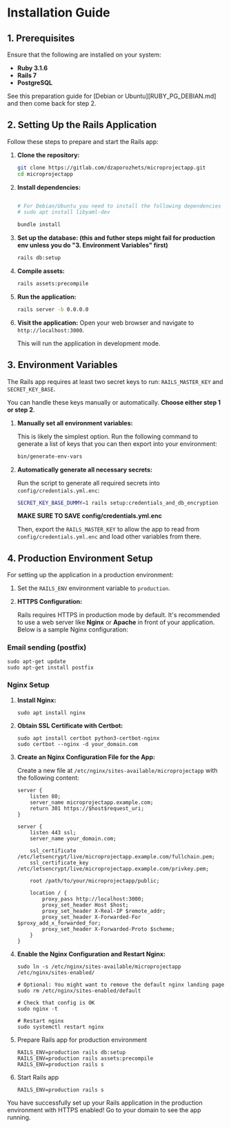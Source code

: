 # Installation Guide

## 1. Prerequisites

Ensure that the following are installed on your system:

- **Ruby 3.1.6**
- **Rails 7**
- **PostgreSQL**

See this preparation guide for [Debian or Ubuntu][RUBY_PG_DEBIAN.md] and then come back for step 2.

## 2. Setting Up the Rails Application

Follow these steps to prepare and start the Rails app:

1. **Clone the repository:**
    ```sh
    git clone https://gitlab.com/dzaporozhets/microprojectapp.git
    cd microprojectapp
    ```

2. **Install dependencies:**
    ```sh

    # For Debian/Ubuntu you need to install the following dependencies before bundle install:
    # sudo apt install libyaml-dev
 
    bundle install
    ```

3. **Set up the database: (this and futher steps might fail for production env unless you do "3. Environment Variables" first)**
    ```sh
    rails db:setup
    ```

4. **Compile assets:**
    ```sh
    rails assets:precompile
    ```

5. **Run the application:**
    ```sh
    rails server -b 0.0.0.0
    ```

6. **Visit the application:**
    Open your web browser and navigate to `http://localhost:3000`.

   This will run the application in development mode.

## 3. Environment Variables

The Rails app requires at least two secret keys to run: `RAILS_MASTER_KEY` and `SECRET_KEY_BASE`.

You can handle these keys manually or automatically. **Choose either step 1 or step 2**. 

1. **Manually set all environment variables:**

    This is likely the simplest option. Run the following command to generate a list of keys that you can then export into your environment:
    ```sh
    bin/generate-env-vars
    ```

2. **Automatically generate all necessary secrets:**

    Run the script to generate all required secrets into `config/credentials.yml.enc`:
    ```sh
    SECRET_KEY_BASE_DUMMY=1 rails setup:credentials_and_db_encryption
    ```
   
    **MAKE SURE TO SAVE config/credentials.yml.enc**

    Then, export the `RAILS_MASTER_KEY` to allow the app to read from `config/credentials.yml.enc` and load other variables from there.

## 4. Production Environment Setup

For setting up the application in a production environment:

1. Set the `RAILS_ENV` environment variable to `production`.

2. **HTTPS Configuration:**

   Rails requires HTTPS in production mode by default. It's recommended to use a web server like **Nginx** or **Apache** in front of your application. Below is a sample Nginx configuration:


### Email sending (postfix)

```
sudo apt-get update
sudo apt-get install postfix
```

### Nginx Setup

1. **Install Nginx:**

    ```
    sudo apt install nginx
    ```

2. **Obtain SSL Certificate with Certbot:**

    ```
    sudo apt install certbot python3-certbot-nginx
    sudo certbot --nginx -d your_domain.com
    ```

3. **Create an Nginx Configuration File for the App:**

   Create a new file at `/etc/nginx/sites-available/microprojectapp` with the following content:

    ```
    server {
        listen 80;
        server_name microprojectapp.example.com;
        return 301 https://$host$request_uri;
    }

    server {
        listen 443 ssl;
        server_name your_domain.com;

        ssl_certificate /etc/letsencrypt/live/microprojectapp.example.com/fullchain.pem;
        ssl_certificate_key /etc/letsencrypt/live/microprojectapp.example.com/privkey.pem;

        root /path/to/your/microprojectapp/public;

        location / {
            proxy_pass http://localhost:3000;
            proxy_set_header Host $host;
            proxy_set_header X-Real-IP $remote_addr;
            proxy_set_header X-Forwarded-For $proxy_add_x_forwarded_for;
            proxy_set_header X-Forwarded-Proto $scheme;
        }
    }
    ```

4. **Enable the Nginx Configuration and Restart Nginx:**

    ```
    sudo ln -s /etc/nginx/sites-available/microprojectapp /etc/nginx/sites-enabled/

    # Optional: You might want to remove the default nginx landing page 
    sudo rm /etc/nginx/sites-enabled/default 

    # Check that config is OK
    sudo nginx -t

    # Restart nginx
    sudo systemctl restart nginx
    ```

5. Prepare Rails app for production environment

    ```
    RAILS_ENV=production rails db:setup
    RAILS_ENV=production rails assets:precompile
    RAILS_ENV=production rails s
    ```

6. Start Rails app

    ```
    RAILS_ENV=production rails s
    ```


You have successfully set up your Rails application in the production environment with HTTPS enabled! Go to your domain to see the app running. 
